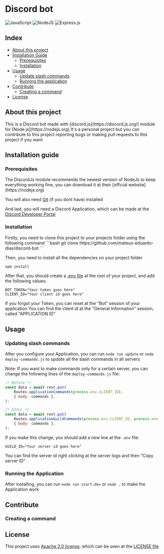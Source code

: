 # Discord bot

![JavaScript](https://img.shields.io/badge/javascript-%23323330.svg?style=for-the-badge&logo=javascript&logoColor=%23F7DF1E)
![NodeJS](https://img.shields.io/badge/node.js-6DA55F?style=for-the-badge&logo=node.js&logoColor=white)
![Express.js](https://img.shields.io/badge/express.js-%23404d59.svg?style=for-the-badge&logo=express&logoColor=%2361DAFB)

## Index

- [About this project](#about)
- [Installation Guide](#install-guide)
    - [Prerequisites](#preq)
    - [Installation](#installation)
- [Usage](#usage)
    - [Update slash commands](#update-slash)
    - [Running the application](#running)
- [Contribute](#contribute)
    - [Creating a command](#creating-command)
- [License](#license)

<h2 id="about">About this project</h2>
This is a Discord bot made with [discord.js](https://discord.js.org/) module for [Node.js](https://nodejs.org)
It's a personal project but you can contribute to this project reporting bugs or making pull requests to this project if you want

<h2 id="install-guide">Installation guide</h2>

<h3 id="preq">Prerequisites</h3>
The DiscordJs module recommends the newest version of NodeJs to keep everything working fine, you can download it at their [official website](https://nodejs.org)

You will also need [Git](https://git-scm.com/downloads) (if you dont have) installed

And last, you will need a Discord Application, which can be made at the [Discord Developer Portal](https://discord.com/developers/applications)

<h3 id="installation">Installation</h3>
Firstly, you need to clone this project to your projects folder using the following command
```bash
git clone https://github.com/mateus-eduardo-dias/discord-bot
```

Then, you need to install all the dependencies on your project folder
```bash
npm install
```

After that, you should create a [.env file](https://www.dotenv.org/docs/security/env.html) at the root of your project, and add the following values:

```env
BOT_TOKEN="Your token goes here"
CLIENT_ID="Your client id goes here"
```

If you forgot your Token, you can reset at the "Bot" session of your application
You can find the client id at the "General Information" session, called "APPLICATION ID"

<h2 id="usage">Usage</h2>

<h3 id="update-slash">Updating slash commands</h3>

After you configure your Application, you can run `node run update` or `node deploy-commands.js` to update all the slash commands in all servers

Note: If you want to make commands only for a certain server, you can change the following lines of the `deploy-commands.js` file:

```js
/* Before */
const data = await rest.put(
    Routes.applicationCommands(process.env.CLIENT_ID),
    { body: commands },
);

/* After */
const data = await rest.put(
    Routes.applicationGuildCommands(process.env.CLIENT_ID, process.env.GUILD_ID),
    { body: commands },
);
```

If you make this change, you should add a new line at the `.env` file:

```env
GUILD_ID="Your server id goes here"
```

You can find the server id right clicking at the server logo and then "Copy server ID"

<h3 id="running">Running the Application</h3>

After installing, you can run `node run start:dev` or `node .` to make the Application work

<h2 id="contribute">Contribute</h2>

<h3 id="creating-command">Creating a command</h3>


<h2 id="license">License</h2>

This project uses [Apache 2.0 license](https://www.apache.org/licenses/LICENSE-2.0), which can be seen at the [LICENSE file](https://github.com/mateus-eduardo-dias/discord-bot/blob/main/LICENSE)
